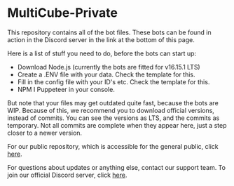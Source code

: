 # MultiCube-Private

This repository contains all of the bot files. These bots can be found in action in the Discord server in the link at the bottom of this page.

Here is a list of stuff you need to do, before the bots can start up:
- Download Node.js (currently the bots are fitted for v16.15.1 LTS)
- Create a .ENV file with your data. Check the template for this.
- Fill in the config file with your ID's etc. Check the template for this.
- NPM I Puppeteer in your console.

But note that your files may get outdated quite fast, because the bots are WIP. Because of this, we recommend you to download official versions, instead of commits. You can see the versions as LTS, and the commits as temporary. Not all commits are complete when they appear here, just a step closer to a newer version.

For our public repository, which is accessible for the general public, click [here](https://github.com/PuffinKwadraat/MultiCube-Public).

For questions about updates or anything else, contact our support team.
To join our official Discord server, click [here](https://discord.gg/VSE75WkgFM).
